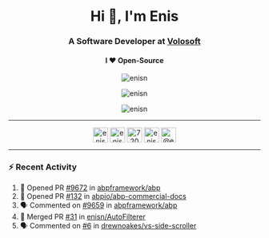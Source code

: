 <h1 align="center">Hi 👋, I'm Enis</h1>
<h3 align="center">A Software Developer at <a href="/volosoft">Volosoft</a></h3>

<h4 align="center"> I ❤ Open-Source</h4>

<p align="center"> <img src="https://komarev.com/ghpvc/?username=enisn" alt="enisn" /> </p>

<p align="center">
<img src="https://github-readme-stats.vercel.app/api/top-langs/?username=enisn&layout=compact" alt="enisn" />
</p>

<p align="center">
<img src="https://github-readme-stats.vercel.app/api?username=enisn&show_icons=true" alt="enisn" />
</p>

<hr />

<p align="center">
<a href="https://dev.to/enisn" target="blank"><img align="center" src="https://cdn.jsdelivr.net/npm/simple-icons@3.0.1/icons/dev-dot-to.svg" alt="enisn" height="30" width="30" /></a>
<a href="https://twitter.com/enisnecipoglu" target="blank"><img align="center" src="https://cdn.jsdelivr.net/npm/simple-icons@3.0.1/icons/twitter.svg" alt="enisnecipoglu" height="30" width="30" /></a>
<a href="https://stackoverflow.com/users/7200126" target="blank"><img align="center" src="https://cdn.jsdelivr.net/npm/simple-icons@3.0.1/icons/stackoverflow.svg" alt="7200126" height="30" width="30" /></a>
<a href="https://instagram.com/enisnecipoglu" target="blank"><img align="center" src="https://cdn.jsdelivr.net/npm/simple-icons@3.0.1/icons/instagram.svg" alt="enisnecipoglu" height="30" width="30" /></a>
<a href="https://medium.com/@enis.necipoglu" target="blank"><img align="center" src="https://cdn.jsdelivr.net/npm/simple-icons@3.0.1/icons/medium.svg" alt="@enis.necipoglu" height="30" width="30" /></a>
</p>

<hr />

### :zap: Recent Activity

<!--START_SECTION:activity-->
1. 💪 Opened PR [#9672](https://github.com/abpframework/abp/pull/9672) in [abpframework/abp](https://github.com/abpframework/abp)
2. 💪 Opened PR [#132](https://github.com/abpio/abp-commercial-docs/pull/132) in [abpio/abp-commercial-docs](https://github.com/abpio/abp-commercial-docs)
3. 🗣 Commented on [#9659](https://github.com/abpframework/abp/issues/9659) in [abpframework/abp](https://github.com/abpframework/abp)
4. 🎉 Merged PR [#31](https://github.com/enisn/AutoFilterer/pull/31) in [enisn/AutoFilterer](https://github.com/enisn/AutoFilterer)
5. 🗣 Commented on [#6](https://github.com/drewnoakes/vs-side-scroller/issues/6) in [drewnoakes/vs-side-scroller](https://github.com/drewnoakes/vs-side-scroller)
<!--END_SECTION:activity-->
